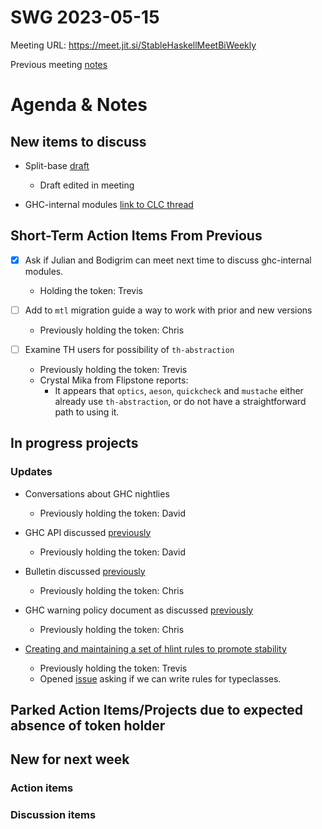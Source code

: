 SWG 2023-05-15
==============

Meeting URL: https://meet.jit.si/StableHaskellMeetBiWeekly

Previous meeting [notes](https://github.com/haskellfoundation/stability/blob/main/meetings/2023-05-01.md)

# Agenda & Notes

## New items to discuss

- Split-base [draft](https://docs.google.com/document/d/1aL7raxLAdfA2jWhyiJxegAsCIT7Eo39cXPo7iyWJn60/edit?pli=1)
  - Draft edited in meeting

- GHC-internal modules [link to CLC thread](https://github.com/haskell/core-libraries-committee/issues/146)


## Short-Term Action Items From Previous

- [x] Ask if Julian and Bodigrim can meet next time to discuss ghc-internal modules.
  - Holding the token: Trevis

- [ ] Add to `mtl` migration guide a way to work with prior and new versions
  - Previously holding the token: Chris

- [ ] Examine TH users for possibility of `th-abstraction`
  - Previously holding the token: Trevis
  - Crystal Mika from Flipstone reports:
    - It appears that `optics`, `aeson`, `quickcheck` and `mustache` either already use `th-abstraction`, or do not have a straightforward path to using it.

## In progress projects
### Updates

  - Conversations about GHC nightlies
    - Previously holding the token: David

  - GHC API discussed [previously](https://github.com/haskellfoundation/stability/blob/main/meetings/2022-10-17.md)
    - Previously holding the token: David


  - Bulletin discussed [previously](https://github.com/haskellfoundation/stability/blob/main/meetings/2022-10-17.md)
    - Previously holding the token: Chris

  - GHC warning policy document as discussed [previously](https://github.com/haskellfoundation/stability/blob/main/meetings/2022-05-30.md)
    - Previously holding the token: Chris

  - [Creating and maintaining a set of hlint rules to promote stability](https://github.com/haskellfoundation/stability/pull/14)
    - Previously holding the token: Trevis
    - Opened [issue](https://github.com/ndmitchell/hlint/issues/1440) asking if we can write rules for typeclasses.

## Parked Action Items/Projects due to expected absence of token holder

## New for next week
### Action items

### Discussion items
